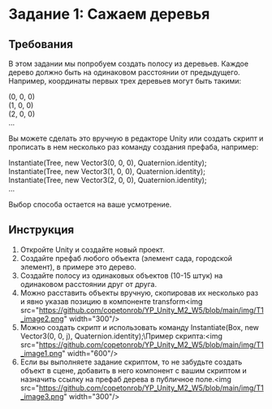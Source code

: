 # Задание 1: Сажаем деревья

## Требования

В этом задании мы попробуем создать полосу из деревьев. Каждое дерево должно быть на одинаковом расстоянии от предыдущего. Например, координаты первых трех деревьев могут быть такими:

(0, 0, 0)\
(1, 0, 0)\
(2, 0, 0)\
...

Вы можете сделать это вручную в редакторе Unity или создать скрипт и прописать в нем несколько раз команду создания префаба, например:

Instantiate(Tree, new Vector3(0, 0, 0), Quaternion.identity);\
Instantiate(Tree, new Vector3(1, 0, 0), Quaternion.identity);\
Instantiate(Tree, new Vector3(2, 0, 0), Quaternion.identity);\
...

Выбор способа остается на ваше усмотрение.

## Инструкция

1. Откройте Unity и создайте новый проект.
2. Создайте префаб любого объекта (элемент сада, городской элемент), в примере это дерево.
3. Создайте полосу из одинаковых объектов (10-15 штук) на одинаковом расстоянии друг от друга.
4. Можно расставить объекты вручную, скопировав их несколько раз и явно указав позицию в компоненте transform\<img src="https://github.com/copetonrob/YP_Unity_M2_W5/blob/main/img/T1_image2.png" width="300"/>
5. Можно создать скрипт и использовать команду Instantiate(Box, new Vector3(0, 0, j), Quaternion.identity);\Пример скрипта:\<img src="https://github.com/copetonrob/YP_Unity_M2_W5/blob/main/img/T1_image1.png" width="600"/>
6. Если вы выполняете задание скриптом, то не забудьте создать объект в сцене, добавить в него компонент с вашим скриптом и назначить ссылку на префаб дерева в публичное поле.\<img src="https://github.com/copetonrob/YP_Unity_M2_W5/blob/main/img/T1_image3.png" width="300"/>

